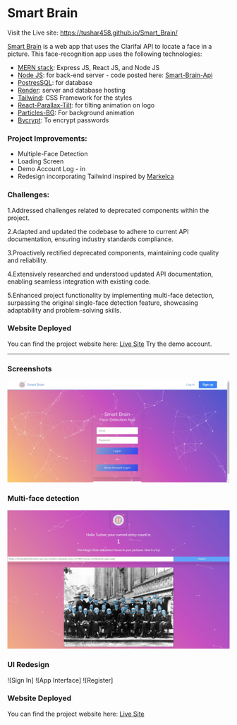 # Smart Brain

Visit the Live site: https://tushar458.github.io/Smart_Brain/

[Smart Brain](https://tushar458.github.io/Smart_Brain/) is a web app that uses the Clarifai API to locate a face in a picture. This face-recognition app uses the following technologies:

- [MERN stack](https://www.mongodb.com/mern-stack): Express JS, React JS, and Node JS
- [Node JS](https://nodejs.org/en/): for back-end server - code posted here: [Smart-Brain-Api](https://tushar458.github.io/Smart_Brain/)
- [PostresSQL](https://www.postgresql.org/): for database
- [Render](https://render.com/): server and database hosting
- [Tailwind](https://tailwindcss.com/): CSS Framework for the styles
- [React-Parallax-Tilt](https://www.npmjs.com/package/react-parallax-tilt): for tilting animation on logo
- [Particles-BG](https://www.npmjs.com/package/particles-bg): For background animation
- [Bycrypt](https://www.npmjs.com/package/bcrypt): To encrypt passwords

### Project Improvements: 
- Multiple-Face Detection
- Loading Screen
- Demo Account Log - in
- Redesign incorporating Tailwind inspired by [Markelca](https://github.com/MarkelCA/smart-brain)

### Challenges: 
1.Addressed challenges related to deprecated components within the project.

2.Adapted and updated the codebase to adhere to current API documentation, ensuring industry standards compliance.

3.Proactively rectified deprecated components, maintaining code quality and reliability.

4.Extensively researched and understood updated API documentation, enabling seamless integration with existing code.

5.Enhanced project functionality by implementing multi-face detection, surpassing the original single-face detection feature, showcasing adaptability and problem-solving skills.

### Website Deployed

You can find the project website here: [Live Site](https://tushar458.github.io/Smart_Brain/) Try the demo account.

---
### Screenshots

![smart-brain-ui](https://github.com/Tushar458/Smart_Brain/blob/main/Assets/Login.jpeg)

### Multi-face detection
![smart-brain-screenshot](https://github.com/Tushar458/Smart_Brain_App/blob/main/Assets/Multiple%20face%20detection.jpeg)

### UI Redesign
![Sign In]
![App Interface]
![Register]

### Website Deployed

You can find the project website here: [Live Site](https://tushar458.github.io/Smart_Brain/)

